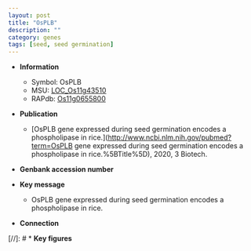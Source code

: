 ```yaml
---
layout: post
title: "OsPLB"
description: ""
category: genes
tags: [seed, seed germination]
---
```


* **Information**  
    + Symbol: OsPLB  
    + MSU: [LOC_Os11g43510](http://rice.uga.edu/cgi-bin/ORF_infopage.cgi?orf=LOC_Os11g43510)  
    + RAPdb: [Os11g0655800](http://rapdb.dna.affrc.go.jp/viewer/gbrowse_details/irgsp1?name=Os11g0655800)  

* **Publication**  
    + [OsPLB gene expressed during seed germination encodes a phospholipase in rice.](http://www.ncbi.nlm.nih.gov/pubmed?term=OsPLB gene expressed during seed germination encodes a phospholipase in rice.%5BTitle%5D), 2020, 3 Biotech.

* **Genbank accession number**  

* **Key message**  
    + OsPLB gene expressed during seed germination encodes a phospholipase in rice.

* **Connection**  

[//]: # * **Key figures**  


